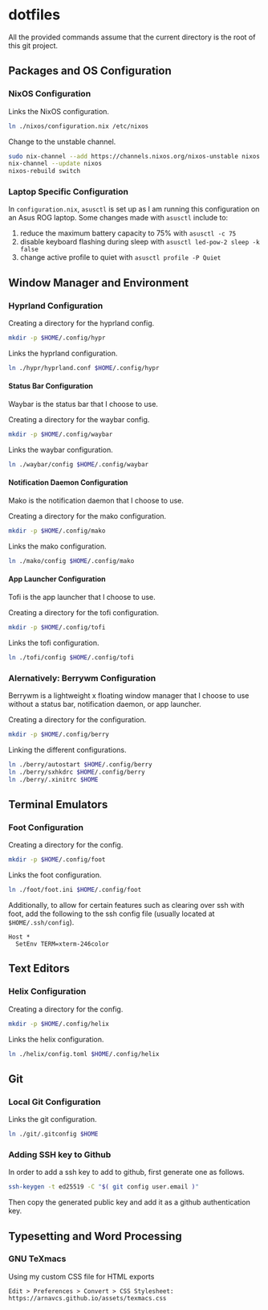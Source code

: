 # dotfiles

All the provided commands assume that the current directory is the root of this 
git project.

## Packages and OS Configuration

### NixOS Configuration

Links the NixOS configuration.
```sh
ln ./nixos/configuration.nix /etc/nixos
```

Change to the unstable channel.
```sh
sudo nix-channel --add https://channels.nixos.org/nixos-unstable nixos
nix-channel --update nixos
nixos-rebuild switch
```

### Laptop Specific Configuration

In `configuration.nix`, `asusctl` is set up as I am running this configuration 
on an Asus ROG laptop. Some changes made with `asusctl` include to:
1. reduce the maximum battery capacity to 75% with `asusctl -c 75`
1. disable keyboard flashing during sleep with `asusctl led-pow-2 sleep -k false`
1. change active profile to quiet with `asusctl profile -P Quiet`

## Window Manager and Environment

### Hyprland Configuration

Creating a directory for the hyprland config.
```sh
mkdir -p $HOME/.config/hypr
```
Links the hyprland configuration.
```sh
ln ./hypr/hyprland.conf $HOME/.config/hypr
```

#### Status Bar Configuration

Waybar is the status bar that I choose to use.

Creating a directory for the waybar config.
```sh
mkdir -p $HOME/.config/waybar
```
Links the waybar configuration.
```sh
ln ./waybar/config $HOME/.config/waybar
```

#### Notification Daemon Configuration

Mako is the notification daemon that I choose to use.

Creating a directory for the mako configuration.
```sh
mkdir -p $HOME/.config/mako
```
Links the mako configuration.
```sh
ln ./mako/config $HOME/.config/mako
```

#### App Launcher Configuration

Tofi is the app launcher that I choose to use.

Creating a directory for the tofi configuration.
```sh
mkdir -p $HOME/.config/tofi
```
Links the tofi configuration.
```sh
ln ./tofi/config $HOME/.config/tofi
```

### Alernatively: Berrywm Configuration

Berrywm is a lightweight x floating window manager that I choose to use without a status bar, notification daemon, or app launcher.

Creating a directory for the configuration.
```sh
mkdir -p $HOME/.config/berry
```
Linking the different configurations.
```sh
ln ./berry/autostart $HOME/.config/berry
ln ./berry/sxhkdrc $HOME/.config/berry
ln ./berry/.xinitrc $HOME
```

## Terminal Emulators

### Foot Configuration

Creating a directory for the config.
```sh
mkdir -p $HOME/.config/foot
```
Links the foot configuration.
```sh
ln ./foot/foot.ini $HOME/.config/foot
```

Additionally, to allow for certain features such as clearing over ssh with foot, add the following to the ssh config file (usually located at `$HOME/.ssh/config`).
```
Host *
  SetEnv TERM=xterm-246color
```

## Text Editors

### Helix Configuration

Creating a directory for the config.
```sh
mkdir -p $HOME/.config/helix
```
Links the helix configuration.
```sh
ln ./helix/config.toml $HOME/.config/helix
```

## Git

### Local Git Configuration

Links the git configuration.
```sh
ln ./git/.gitconfig $HOME
```

### Adding SSH key to Github

In order to add a ssh key to add to github, first generate one as follows.
```sh
ssh-keygen -t ed25519 -C "$( git config user.email )"
```
Then copy the generated public key and add it as a github authentication key.

## Typesetting and Word Processing

### GNU TeXmacs

Using my custom CSS file for HTML exports
```
Edit > Preferences > Convert > CSS Stylesheet: https://arnavcs.github.io/assets/texmacs.css
```
